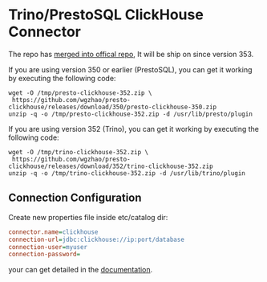 # Trino/PrestoSQL ClickHouse Connector

The repo has [merged into offical repo](https://github.com/trinodb/trino/pulls/4909), It will be ship on since version 353.

If you are using version 350 or earlier (PrestoSQL), you can get it working by executing the following code:

```shell
wget -O /tmp/presto-clickhouse-352.zip \
 https://github.com/wgzhao/presto-clickhouse/releases/download/350/presto-clickhouse-350.zip
unzip -q -o /tmp/presto-clickhouse-352.zip -d /usr/lib/presto/plugin
```

If you are using version 352 (Trino), you can get it working by executing the following code:

```shell
wget -O /tmp/trino-clickhouse-352.zip \
 https://github.com/wgzhao/presto-clickhouse/releases/download/352/trino-clickhouse-352.zip
unzip -q -o /tmp/trino-clickhouse-352.zip -d /usr/lib/trino/plugin
```

## Connection Configuration

Create new properties file inside etc/catalog dir:

```ini
connector.name=clickhouse
connection-url=jdbc:clickhouse://ip:port/database
connection-user=myuser
connection-password=
```

your can get detailed in the [documentation](https://github.com/trinodb/trino/blob/master/docs/src/main/sphinx/connector/clickhouse.rst).